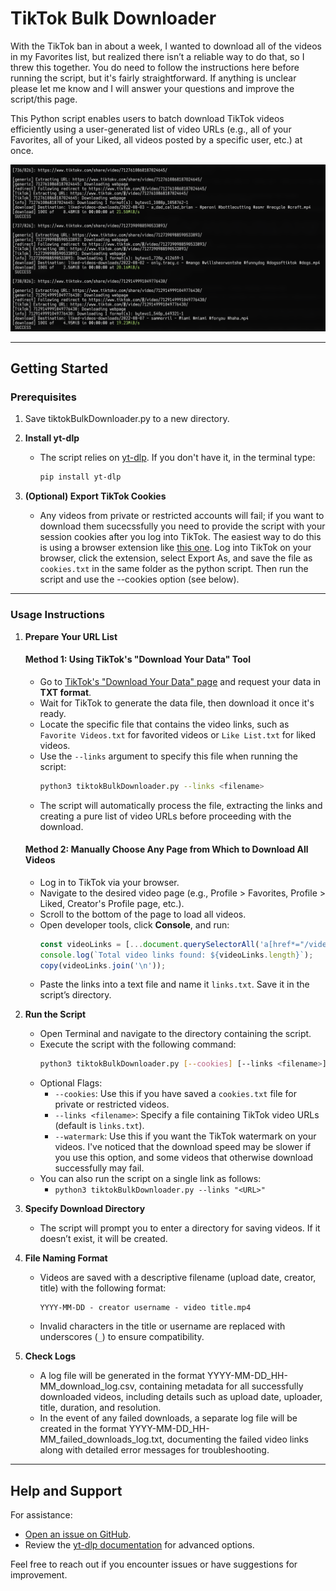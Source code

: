 # TikTok Bulk Downloader

With the TikTok ban in about a week, I wanted to download all of the videos in my Favorites list, but realized there isn’t a reliable way to do that, so I threw this together. You do need to follow the instructions here before running the script, but it's fairly straightforward. If anything is unclear please let me know and I will answer your questions and improve the script/this page.

This Python script enables users to batch download TikTok videos efficiently using a user-generated list of video URLs (e.g., all of your Favorites, all of your Liked, all videos posted by a specific user, etc.) at once.

![Script Running Example](images/screenshot)

---

## Getting Started

### Prerequisites

1. Save tiktokBulkDownloader.py to a new directory.

2. **Install yt-dlp**
   - The script relies on [yt-dlp](https://github.com/yt-dlp/yt-dlp). If you don't have it, in the terminal type:
     ```bash
     pip install yt-dlp
     ```

3. **(Optional) Export TikTok Cookies**
   - Any videos from private or restricted accounts will fail; if you want to download them sucecssfully you need to provide the script with your session cookies after you log into TikTok. The easiest way to do this is using a browser extension like [this one](https://chromewebstore.google.com/detail/get-cookiestxt-locally/cclelndahbckbenkjhflpdbgdldlbecc). Log into TikTok on your browser, click the extension, select Export As, and save the file as `cookies.txt` in the same folder as the python script. Then run the script and use the --cookies option (see below).

---

### Usage Instructions

1. **Prepare Your URL List**
   
   #### Method 1: Using TikTok's "Download Your Data" Tool
   - Go to [TikTok's "Download Your Data" page](https://www.tiktok.com/setting/download-your-data) and request your data in **TXT format**.
   - Wait for TikTok to generate the data file, then download it once it's ready.
   - Locate the specific file that contains the video links, such as `Favorite Videos.txt` for favorited videos or `Like List.txt` for liked videos.
   - Use the `--links` argument to specify this file when running the script:
     ```bash
     python3 tiktokBulkDownloader.py --links <filename>
     ```
   - The script will automatically process the file, extracting the links and creating a pure list of video URLs before proceeding with the download.

   #### Method 2: Manually Choose Any Page from Which to Download All Videos
   - Log in to TikTok via your browser.
   - Navigate to the desired video page (e.g., Profile > Favorites, Profile > Liked, Creator's Profile page, etc.).
   - Scroll to the bottom of the page to load all videos.
   - Open developer tools, click **Console**, and run:
     ```javascript
     const videoLinks = [...document.querySelectorAll('a[href*="/video/"]')].map(a => a.href);
     console.log(`Total video links found: ${videoLinks.length}`);
     copy(videoLinks.join('\n'));
     ```
   - Paste the links into a text file and name it `links.txt`. Save it in the script’s directory.

2. **Run the Script**
   - Open Terminal and navigate to the directory containing the script.
   - Execute the script with the following command:
     ```bash
     python3 tiktokBulkDownloader.py [--cookies] [--links <filename>] [--watermark]
     ```
   - Optional Flags:
     - `--cookies`: Use this if you have saved a `cookies.txt` file for private or restricted videos.
     - `--links <filename>`: Specify a file containing TikTok video URLs (default is `links.txt`).
     - `--watermark`: Use this if you want the TikTok watermark on your videos. I've noticed that the download speed may be slower if you use this option, and some videos that otherwise download successfully may fail.
   - You can also run the script on a single link as follows:
     - `python3 tiktokBulkDownloader.py --links "<URL>"`

3. **Specify Download Directory**
   - The script will prompt you to enter a directory for saving videos. If it doesn’t exist, it will be created.

4. **File Naming Format**
   - Videos are saved with a descriptive filename (upload date, creator, title) with the following format:
     ```
     YYYY-MM-DD - creator username - video title.mp4
     ```
   - Invalid characters in the title or username are replaced with underscores (`_`) to ensure compatibility.

5. **Check Logs**
   - A log file will be generated in the format YYYY-MM-DD_HH-MM_download_log.csv, containing metadata for all successfully downloaded videos, including details such as upload date, uploader, title, duration, and resolution.
   - In the event of any failed downloads, a separate log file will be created in the format YYYY-MM-DD_HH-MM_failed_downloads_log.txt, documenting the failed video links along with detailed error messages for troubleshooting.

---

## Help and Support

For assistance:
- [Open an issue on GitHub](https://github.com/scrooop/tiktok-bulk-downloader/issues).
- Review the [yt-dlp documentation](https://github.com/yt-dlp/yt-dlp#usage) for advanced options.

Feel free to reach out if you encounter issues or have suggestions for improvement.

